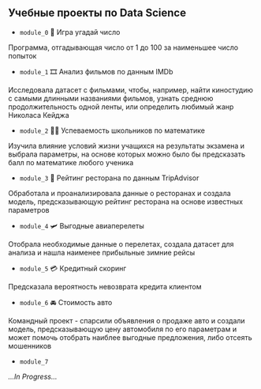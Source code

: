 ## Учебные проекты по Data Science

* `module_0` :game_die: Игра угадай число 

Программа, отгадывающая число от 1 до 100 за наименьшее число попыток


* `module_1` :film_strip: Aнализ фильмов по данным IMDb

Исследовала датасет с фильмами, чтобы, например, найти киностудию с самыми длинными названиями фильмов, узнать среднюю продолжительность одной ленты, или определить любимый жанр Николаса Кейджа


* `module_2` :student: Успеваемость школьников по математике

Изучила влияние условий жизни учащихся на результаты экзамена и выбрала параметры, на основе которых можно было бы предсказать балл по математике любого ученика


* `module_3` :spaghetti: Рейтинг ресторана по данным TripAdvisor

Обработала и проанализировала данные о ресторанах и создала модель, предсказывающую рейтинг ресторана на основе известных параметров


* `module_4` :small_airplane: Выгодные авиаперелеты

Отобрала необходимые данные о перелетах, создала датасет для анализа и нашла наименее прибыльные зимние рейсы


* `module_5` :credit_card: Кредитный скоринг

Предсказала вероятность невозврата кредита клиентом 


* `module_6` :oncoming_automobile: Стоимость авто

Командный проект - спарсили объявления о продаже авто и создали модель, предсказывающую цену автомобиля по его параметрам и может помочь отобрать наиблее выгодные предложения, либо отсеять мошенников 


* `module_7`

*...In Progress...*
